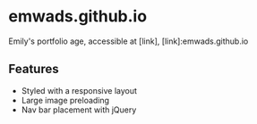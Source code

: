 # emwads.github.io
Emily's portfolio age, accessible at [link], 
[link]:emwads.github.io

##  Features
  - Styled with a responsive layout 
  - Large image preloading
  - Nav bar placement with jQuery
  

